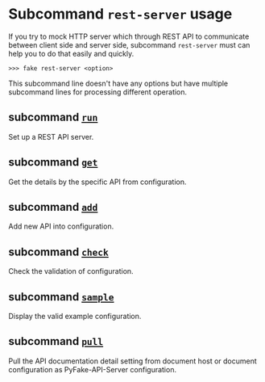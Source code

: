 # Subcommand ``rest-server`` usage

If you try to mock HTTP server which through REST API to communicate between client side and server side, subcommand 
``rest-server`` must can help you to do that easily and quickly.

```console
>>> fake rest-server <option>
```

This subcommand line doesn't have any options but have multiple subcommand lines for processing different operation.

## subcommand [``run``](./subcmd-run.md)

Set up a REST API server.


## subcommand [``get``](./subcmd-get.md)

Get the details by the specific API from configuration.


## subcommand [``add``](./subcmd-add.md)

Add new API into configuration.


## subcommand [``check``](./subcmd-check.md)

Check the validation of configuration.


## subcommand [``sample``](./subcmd-sample.md)

Display the valid example configuration.


## subcommand [``pull``](./subcmd-pull.md)

Pull the API documentation detail setting from document host or document configuration as PyFake-API-Server configuration.
